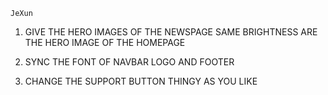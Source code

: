 ```
JeXun
```
1. GIVE THE HERO IMAGES OF THE NEWSPAGE SAME 
BRIGHTNESS ARE THE HERO IMAGE OF THE HOMEPAGE

2. SYNC THE FONT OF NAVBAR LOGO AND FOOTER 

3. CHANGE THE SUPPORT BUTTON THINGY AS YOU LIKE